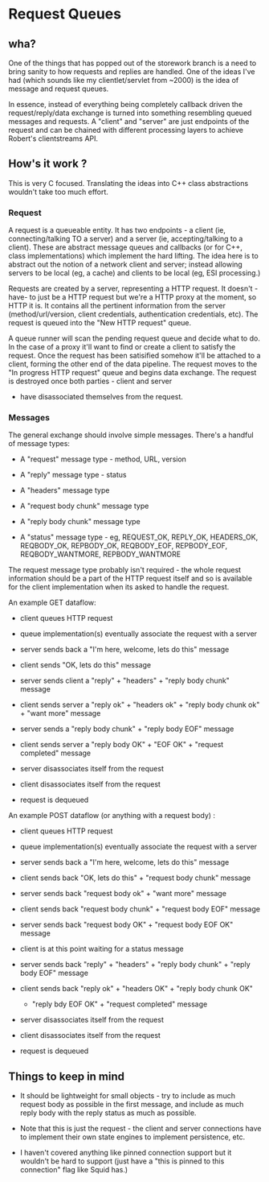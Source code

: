 # Request Queues

## wha?

One of the things that has popped out of the storework branch is a need
to bring sanity to how requests and replies are handled. One of the
ideas I've had (which sounds like my clientlet/servlet from \~2000) is
the idea of message and request queues.

In essence, instead of everything being completely callback driven the
request/reply/data exchange is turned into something resembling queued
messages and requests. A "client" and "server" are just endpoints of the
request and can be chained with different processing layers to achieve
Robert's clientstreams API.

## How's it work ?

This is very C focused. Translating the ideas into C++ class
abstractions wouldn't take too much effort.

### Request

A request is a queueable entity. It has two endpoints - a client (ie,
connecting/talking TO a server) and a server (ie, accepting/talking to a
client). These are abstract message queues and callbacks (or for C++,
class implementations) which implement the hard lifting. The idea here
is to abstract out the notion of a network client and server; instead
allowing servers to be local (eg, a cache) and clients to be local (eg,
ESI processing.)

Requests are created by a server, representing a HTTP request. It
doesn't -have- to just be a HTTP request but we're a HTTP proxy at the
moment, so HTTP it is. It contains all the pertinent information from
the server (method/url/version, client credentials, authentication
credentials, etc). The request is queued into the "New HTTP request"
queue.

A queue runner will scan the pending request queue and decide what to
do. In the case of a proxy it'll want to find or create a client to
satisfy the request. Once the request has been satisified somehow it'll
be attached to a client, forming the other end of the data pipeline. The
request moves to the "In progress HTTP request" queue and begins data
exchange. The request is destroyed once both parties - client and server
- have disassociated themselves from the request.

### Messages

The general exchange should involve simple messages. There's a handful
of message types:

  - A "request" message type - method, URL, version

  - A "reply" message type - status

  - A "headers" message type

  - A "request body chunk" message type

  - A "reply body chunk" message type

  - A "status" message type - eg, REQUEST_OK, REPLY_OK, HEADERS_OK,
    REQBODY_OK, REPBODY_OK, REQBODY_EOF, REPBODY_EOF,
    REQBODY_WANTMORE, REPBODY_WANTMORE

The request message type probably isn't required - the whole request
information should be a part of the HTTP request itself and so is
available for the client implementation when its asked to handle the
request.

An example GET dataflow:

  - client queues HTTP request

  - queue implementation(s) eventually associate the request with a
    server

  - server sends back a "I'm here, welcome, lets do this" message

  - client sends "OK, lets do this" message

  - server sends client a "reply" + "headers" + "reply body chunk"
    message

  - client sends server a "reply ok" + "headers ok" + "reply body chunk
    ok" + "want more" message

  - server sends a "reply body chunk" + "reply body EOF" message

  - client sends server a "reply body OK" + "EOF OK" + "request
    completed" message

  - server disassociates itself from the request

  - client disassociates itself from the request

  - request is dequeued

An example POST dataflow (or anything with a request body) :

  - client queues HTTP request

  - queue implementation(s) eventually associate the request with a
    server

  - server sends back a "I'm here, welcome, lets do this" message

  - client sends back "OK, lets do this" + "request body chunk" message

  - server sends back "request body ok" + "want more" message

  - client sends back "request body chunk" + "request body EOF" message

  - server sends back "request body OK" + "request body EOF OK" message

  - client is at this point waiting for a status message

  - server sends back "reply" + "headers" + "reply body chunk" + "reply
    body EOF" message

  - client sends back "reply ok" + "headers OK" + "reply body chunk OK"
    + "reply bdy EOF OK" + "request completed" message

  - server disassociates itself from the request

  - client disassociates itself from the request

  - request is dequeued

## Things to keep in mind

  - It should be lightweight for small objects - try to include as much
    request body as possible in the first message, and include as much
    reply body with the reply status as much as possible.

  - Note that this is just the request - the client and server
    connections have to implement their own state engines to implement
    persistence, etc.

  - I haven't covered anything like pinned connection support but it
    wouldn't be hard to support (just have a "this is pinned to this
    connection" flag like Squid has.)
